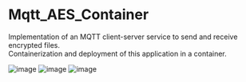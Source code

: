 # Mqtt_AES_Container
Implementation of an MQTT client-server service to send and receive encrypted files.   
Containerization and deployment of this application in a container.

![image](https://user-images.githubusercontent.com/15292237/158055197-f75a7abf-e792-461c-9817-53df660de3d9.png)
![image](https://user-images.githubusercontent.com/15292237/158055220-a8779881-92ff-447e-907e-0ceb175c87fc.png)
![image](https://user-images.githubusercontent.com/15292237/158055303-72b9e1c7-8bff-4c15-9e8b-7f4508a5f908.png)
